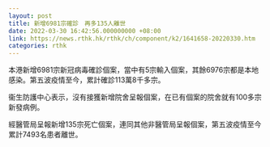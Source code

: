 ```yaml
---
layout: post
title: 新增6981宗確診　再多135人離世
date: 2022-03-30 16:42:56.000000000 +08:00
link: https://news.rthk.hk/rthk/ch/component/k2/1641658-20220330.htm
categories: rthk
---
```


本港新增6981宗新冠病毒確診個案，當中有5宗輸入個案，其餘6976宗都是本地感染。第五波疫情至今，累計確診113萬8千多宗。

衞生防護中心表示，沒有接獲新增院舍呈報個案，在已有個案的院舍就有100多宗新發病例。

經醫管局呈報新增135宗死亡個案，連同其他非醫管局呈報個案，第五波疫情至今累計7493名患者離世。
